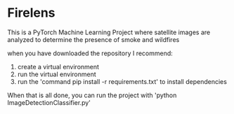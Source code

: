 # Firelens
This is a PyTorch Machine Learning Project where satellite images are analyzed to determine the presence of smoke and wildfires

when you have downloaded the repository I recommend:

1. create a virtual environment
2. run the virtual environment
3. run the 'command pip install -r requirements.txt' to install dependencies

When that is all done, you can run the project with 'python ImageDetectionClassifier.py'
